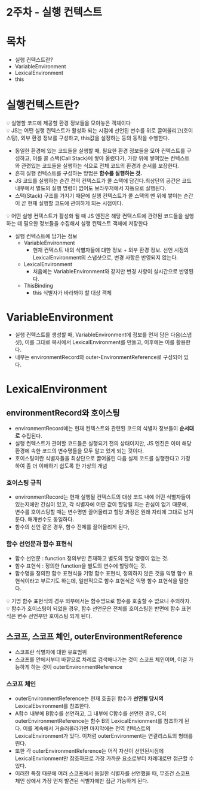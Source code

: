 # 2주차 - 실행 컨텍스트

# 목차

- 실행 컨텍스트란?
- VariableEnvironment
- LexicalEnvironment
- this

# 실행컨텍스트란?

<aside>
💡 실행할 코드에 제공할 환경 정보들을 모아놓은 객체이다

</aside>

<aside>
💡 JS는 어떤 실행 컨텍스트가 활성화 되는 시점에 선언된 변수를 위로 끌어올리고(호이스팅), 외부 환경 정보를 구성하고, this값을 설정하는 등의 동작을 수행한다.

</aside>

- 동일한 환경에 있는 코드들을 실행할 때, 필요한 환경 정보들을 모아 컨텍스트를 구성하고, 이를 콜 스택(Call Stack)에 쌓아 올렸다가, 가장 위에 쌓여있는 컨텍스트와 관련있는 코드들을 실행하는 식으로 전체 코드의 환경과 순서를 보장한다.
- 흔히 실행 컨텍스트를 구성하는 방법은 **함수를 실행하는 것.**
- JS 코드를 실행하는 순간 전역 컨텍스트가 콜 스택에 담긴다.최상단의 공간은 코드 내부에서 별도의 실행 명령이 없어도 브라우저에서 자동으로 실행된다.
- 스택(Stack) 구조를 가지기 때문에 실행 컨텍스트가 콜 스택의 맨 위에 쌓이는 순간이 곧 현재 실행할 코드에 관여하게 되는 시점이다.

<aside>
💡 어떤 실행 컨텍스트가 활성화 될 때 JS 엔진은 해당 컨텍스트에 관련된 코드들을 실행하는 데 필요한 정보들을 수집해서 실행 컨텍스트 객체에 저장한다

</aside>

- 실행 컨텍스트에 담기는 정보
    - VariableEnvironment
        - 현재 컨텍스트 내의 식별자들에 대한 정보 + 외부 환경 정보. 선언 시점의 LexicalEnvironment의 스냅샷으로, 변경 사항은 반영되지 않는다.
    - LexicalEnvironment
        - 처음에는 VariableEnvironment와 같지만 변경 사항이 실시간으로 반영된다.
    - ThisBinding
        - this 식별자가 바라봐야 할 대상 객체

# VariableEnvironment

- 실행 컨텍스트를 생성할 때, VariableEnvironment에 정보를 먼저 담은 다음(스냅샷), 이를 그대로 복사에서 LexicalEnvironment를 만들고, 이후에는 이를 활용한다.
- 내부는 environmentRecord와 outer-EnvironmentReference로 구성되어 있다.

# LexicalEnvironment

## environmentRecord와 호이스팅

- environmentRecord에는 현재 컨텍스트와 관련된 코드의 식별자 정보들이 **순서대로** 수집된다.
- 실행 컨텍스트가 관여할 코드들은 실행되기 전의 상태이지만, JS 엔진은 이미 해당 환경에 속한 코드의 변수명들을 모두 알고 있게 되는 것이다.
- 호이스팅이란 식별자들을 최상단으로 끌어올린 다음 실제 코드를 실행한다고 가정하여 좀 더 이해하기 쉽도록 한 가상의 개념

### 호이스팅 규칙

- environmentRecord는 현재 실행될 컨텍스트의 대상 코드 내에 어떤 식별자들이 있는지에만 간심이 있고, 각 식별자에 어떤 값이 할당될 지는 관심이 없기 때문에, 변수를 호이스팅할 때는 변수명만 끌어올리고 할당 과정은 원래 자리에 그대로 남겨둔다. 매개변수도 동일하다.
- 함수의 선언 같은 경우, 함수 전체를 끌어올리게 된다,

### 함수 선언문과 함수 표현식

- 함수 선언문 : function 정의부만 존재하고 별도의 할당 명령이 없는 것.
- 함수 표현식 : 정의한 function을 별도의 변수에 할당하는 것.
- 함수명을 정의한 함수 표현식을 기명 함수 표현식, 정의하지 않은 것을 익명 함수 표현식이라고 부르기도 하는데, 일반적으로 함수 표현식은 익명 함수 표현식을 말한다.

<aside>
💡 기명 함수 표현식의 경우 외부에서는 함수명으로 함수를 호출할 수 없으니 주의하자.

</aside>

<aside>
💡 함수가 호이스팅이 되었을 경우, 함수 선언문은 전체를 호이스팅한 반면에 함수 표현식은 변수 선언부만 호이스팅 되게 된다.

</aside>

## 스코프, 스코프 체인, outerEnvironmentReference

- 스코프란 식별자에 대한 유효범위
- 스코프를 안에서부터 바깥으로 차례로 검색해나가는 것이 스코프 체인이며, 이걸 가능하게 하는 것이 outerEnvironmentReference

### 스코프 체인

- outerEnvironmentReference는 현재 호출된 함수가 **선언될 당시의** LexicalEbvironment를 참조한다.
- A함수 내부에 B함수를 선언하고, 그 내부에 C함수를 선언한 경우, C의 outerEnvironmentReference는 함수 B의 LexicalEnvionment를 참조하게 된다. 이를 계속해서 거슬러올라가면 마지막에는 전역 컨텍스트의 LexicalEnvironment가 있다. 이처럼 outerEnvironment는 연결리스트의 형태를 띈다.
- 또한 각 outerEnvironmentReference는 어직 자신이 선언된시점에 LexicalEnvrionment만 참조하므로 가장 가까운 요소로부터 차례대로만 접근할 수 있다.
- 이러한 특징 때문에 여러 스코프에서 동일한 식별자를 선언했을 때, 무조건 스코프 체인 상에서 가장 먼저 발견된 식별자에만 접근 가능하게 된다.

